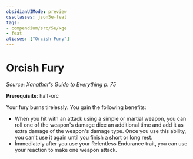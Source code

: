 ```yaml
---
obsidianUIMode: preview
cssclasses: json5e-feat
tags:
- compendium/src/5e/xge
- feat
aliases: ["Orcish Fury"]
---
```

# Orcish Fury
*Source: Xanathar's Guide to Everything p. 75*  

**Prerequisite**: half-orc

Your fury burns tirelessly. You gain the following benefits:

- When you hit with an attack using a simple or martial weapon, you can roll one of the weapon's damage dice an additional time and add it as extra damage of the weapon's damage type. Once you use this ability, you can't use it again until you finish a short or long rest.  
- Immediately after you use your Relentless Endurance trait, you can use your reaction to make one weapon attack.